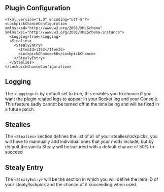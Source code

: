 ## Plugin Configuration
```
<?xml version="1.0" encoding="utf-8"?>
<LockpickChanceConfiguration xmlns:xsd="http://www.w3.org/2001/XMLSchema" xmlns:xsi="http://www.w3.org/2001/XMLSchema-instance">
  <Logging>true</Logging>
  <Stealies>
    <StealyEntry>
      <ItemId>1353</ItemId>
      <LockpickChance>50</LockpickChance>
    </StealyEntry>
  </Stealies>
</LockpickChanceConfiguration>
```
## Logging
The `<Logging>` is by default set to true, this enables you to choose if you want the plugin related logs to appear in your Rocket.log and your Console. This feature sadly cannot be turned off at the time being and will be fixed in a future patch.
## Stealies
The `<Stealies>` section defines the list of all of your stealies/lockpicks, you will have to mannually add individual ones that your mods include, but by default the vanilla Stealy will be included with a default chance of 50% to succeed  
## Stealy Entry
The `<StealyEntry>` will be the section in which you will define the item ID of your stealy/lockpick and the chance of it succeeding when used.

